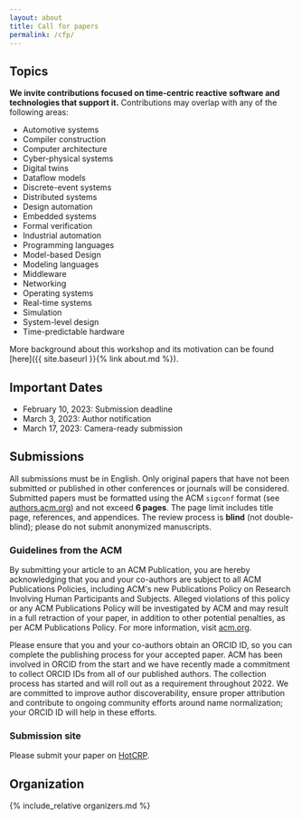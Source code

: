 ```yaml
---
layout: about
title: Call for papers
permalink: /cfp/
---
```


## Topics
**We invite contributions focused on time-centric reactive software and technologies that support it.** Contributions may overlap with any of the following areas:

- Automotive systems
- Compiler construction
- Computer architecture
- Cyber-physical systems
- Digital twins
- Dataflow models
- Discrete-event systems
- Distributed systems
- Design automation
- Embedded systems
- Formal verification
- Industrial automation
- Programming languages
- Model-based Design
- Modeling languages
- Middleware
- Networking
- Operating systems
- Real-time systems
- Simulation
- System-level design
- Time-predictable hardware

More background about this workshop and its motivation can be found [here]({{ site.baseurl }}{% link about.md %}).
## Important Dates
- February 10, 2023: Submission deadline
- March 3, 2023: Author notification
- March 17, 2023: Camera-ready submission

## Submissions
All submissions must be in English. Only original papers that have not been submitted or published in other conferences or journals will be considered. Submitted papers must be formatted using the ACM `sigconf` format (see [authors.acm.org](https://authors.acm.org/proceedings/production-information/preparing-your-article-with-latex)) and not exceed **6 pages**. The page limit includes title page, references, and appendices. The review process is **blind** (not double-blind); please do not submit anonymized manuscripts.

### Guidelines from the ACM
By submitting your article to an ACM Publication, you are hereby acknowledging that you and your co-authors are subject to all ACM Publications Policies, including ACM's new Publications Policy on Research Involving Human Participants and Subjects. Alleged violations of this policy or any ACM Publications Policy will be investigated by ACM and may result in a full retraction of your paper, in addition to other potential penalties, as per ACM Publications Policy. For more information, visit [acm.org](https://www.acm.org/publications/policies/research-involving-human-participants-and-subjects).

Please ensure that you and your co-authors obtain an ORCID ID, so you can complete the publishing process for your accepted paper. ACM has been involved in ORCID from the start and we have recently made a commitment to collect ORCID IDs from all of our published authors. The collection process has started and will roll out as a requirement throughout 2022. We are committed to improve author discoverability, ensure proper attribution and contribute to ongoing community efforts around name normalization; your ORCID ID will help in these efforts.


### Submission site

Please submit your paper on [HotCRP](https://tcrs23.hotcrp.com).

## Organization
{% include_relative organizers.md %}
